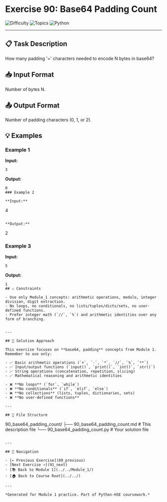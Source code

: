# Exercise 90: Base64 Padding Count

![Difficulty](https://img.shields.io/badge/Difficulty-Module%201-green)
![Topics](https://img.shields.io/badge/Topics-base64%2C%20padding-blue)
![Python](https://img.shields.io/badge/Python-Module%201%20Concepts-yellow)

---

## 📋 Task Description

How many padding '=' characters needed to encode N bytes in base64?
## 📥 Input Format

Number of bytes N.
## 📤 Output Format

Number of padding characters (0, 1, or 2).
## 💡 Examples

### Example 1

**Input:**
```
3
```

**Output:**
```
0
### Example 2

**Input:**
```
4
```

**Output:**
```
2
### Example 3

**Input:**
```
5
```

**Output:**
```
1
## ⚠️ Constraints

- Use only Module_1 concepts: arithmetic operations, modulo, integer division, digit extraction.
- No loops, no conditionals, no lists/tuples/dicts/sets, no user-defined functions.
- Prefer integer math (`//`, `%`) and arithmetic identities over any form of branching.


---

## 🎯 Solution Approach

This exercise focuses on **base64, padding** concepts from Module 1. Remember to use only:

- ✅ Basic arithmetic operations (`+`, `-`, `*`, `//`, `%`, `**`)
- ✅ Input/output functions (`input()`, `print()`, `int()`, `str()`)
- ✅ String operations (concatenation, repetition, slicing)
- ✅ Mathematical reasoning and arithmetic identities

- ❌ **No loops** (`for`, `while`)
- ❌ **No conditionals** (`if`, `elif`, `else`)
- ❌ **No collections** (lists, tuples, dictionaries, sets)
- ❌ **No user-defined functions**

---

## 📁 File Structure
```
90_base64_padding_count/
├── 90_base64_padding_count.md     # This description file
└── 90_base64_padding_count.py     # Your solution file
```

---

## 🔗 Navigation

- [← Previous Exercise](89_previous) 
- [Next Exercise →](91_next)
- [📚 Back to Module 1](../../Module_1/)
- [🏠 Back to Course Root](../../)

---

*Generated for Module 1 practice. Part of Python-HSE coursework.*
